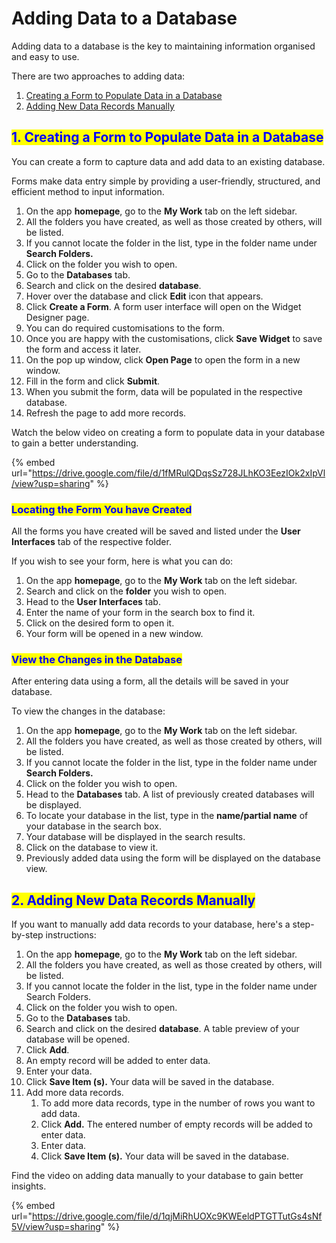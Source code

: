 # Adding Data to a Database

Adding data to a database is the key to maintaining information organised and easy to use.

There are two approaches to adding data:

1. [Creating a Form to Populate Data in a Database](adding-data-to-a-database.md#id-1.-creating-a-form-to-populate-data-in-a-database)
2. [Adding New Data Records Manually](adding-data-to-a-database.md#id-2.-adding-new-data-records-manually)

## <mark style="color:blue;">1. Creating a Form to Populate Data in a Database</mark>

You can create a form to capture data and add data to an existing database.

Forms make data entry simple by providing a user-friendly, structured, and efficient method to input information.

1. On the app **homepage**, go to the **My Work** tab on the left sidebar.
2. All the folders you have created, as well as those created by others, will be listed.
3. If you cannot locate the folder in the list, type in the folder name under **Search Folders.**
4. Click on the folder you wish to open.
5. Go to the **Databases** tab.
6. Search and click on the desired **database**.
7. Hover over the database and click **Edit** icon that appears.
8. Click **Create a Form**. A form user interface will open on the Widget Designer page.
9. You can do required customisations to the form.
10. Once you are happy with the customisations, click **Save Widget** to save the form and access it later.
11. On the pop up window, click **Open Page** to open the form in a new window.
12. Fill in the form and click **Submit**.
13. When you submit the form, data will be populated in the respective database.
14. Refresh the page to add more records.

Watch the below video on creating a form to populate data in your database to gain a better understanding.

{% embed url="https://drive.google.com/file/d/1fMRulQDqsSz728JLhKO3EezIOk2xIpVl/view?usp=sharing" %}

### <mark style="color:blue;">Locating the Form You have Created</mark>

All the forms you have created will be saved and listed under the **User Interfaces** tab of the respective folder.&#x20;

If you wish to see your form, here is what you can do:

1. On the app **homepage**, go to the **My Work** tab on the left sidebar.
2. Search and click on the **folder** you wish to open.
3. Head to the **User Interfaces** tab.
4. Enter the name of your form in the search box to find it.
5. Click on the desired form to open it.
6. Your form will be opened in a new window.

### <mark style="color:blue;">View the Changes in the Database</mark>

After entering data using a form, all the details will be saved in your database.

To view the changes in the database:

1. On the app **homepage**, go to the **My Work** tab on the left sidebar.
2. All the folders you have created, as well as those created by others, will be listed.
3. If you cannot locate the folder in the list, type in the folder name under **Search Folders.**
4. Click on the folder you wish to open.
5. Head to the **Databases** tab. A list of previously created databases will be displayed.
6. To locate your database in the list, type in the **name/partial name** of your database in the search box.
7. Your database will be displayed in the search results.
8. Click on the database to view it.
9. Previously added data using the form will be displayed on the database view.

## <mark style="color:blue;">2. Adding New Data Records Manually</mark>

If you want to manually add data records to your database, here's a step-by-step instructions:

1. On the app **homepage**, go to the **My Work** tab on the left sidebar.
2. All the folders you have created, as well as those created by others, will be listed.&#x20;
3. If you cannot locate the folder in the list, type in the folder name under Search Folders.&#x20;
4. Click on the folder you wish to open.
5. Go to the **Databases** tab.
6. Search and click on the desired **database**. A table preview of your database will be opened.
7. Click **Add**.
8. An empty record will be added to enter data.
9. Enter your data.
10. Click **Save Item (s).** Your data will be saved in the database.
11. Add more data records.
    1. To add more data records, type in the number of rows you want to add data.
    2. Click **Add.** The entered number of empty records will be added to enter data.
    3. Enter data.&#x20;
    4. Click **Save Item (s).** Your data will be saved in the database.

Find the video on adding data manually to your database to gain better insights.

{% embed url="https://drive.google.com/file/d/1qjMiRhUOXc9KWEeldPTGTTutGs4sNf5V/view?usp=sharing" %}
